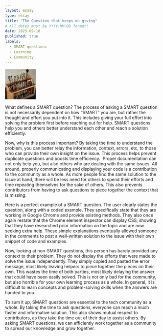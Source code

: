 ```yaml
---
layout: essay
type: essay
title: "The Question that keeps on giving"
# All dates must be YYYY-MM-DD format!
date: 2025-09-10
published: true
labels:
  - SMART questions
  - Learning
  - Community
---
```


<img width="100px" class="rounded float-start pe-4" src="../img/igniting/paintbrushes.jpg">

  What defines a SMART question? The process of asking a SMART question is not necessarily dependent on how “SMART” you are, but rather the thought and effort you put into it. This includes giving your full effort into solving the problem first before reaching out for help. SMART questions help you and others better understand each other and reach a solution efficiently.

  Now, why is this process important? By taking the time to understand the problem, you can better relay the information, context, errors, etc, to those who can provide their own insight on the issue. This process helps prevent duplicate questions and boosts time efficiency. 
  Proper documentation can not only help you, but also others who are dealing with the same issues. All around, properly communicating and displaying your code is a contribution to the community as a whole. As more people find the same solution to the issue at hand, there will be less need for others to spend their efforts and time repeating themselves for the sake of others. This also prevents contributors from having to ask questions to piece together the context that is missing. 

  Here is a perfect example of a SMART question. The user clearly states the question, along with a coded example. They specifically state that they are working in Google Chrome and provide existing methods. They also once again restate that the Chrome element inspector can display CSS, showing that they have researched prior information on the topic and are now seeking extra help. These simple explanations eventually allowed someone in the comments to post a well-written solution to the issue with their own snippet of code and examples. 

  Now, looking at non-SMART questions, this person has barely provided any  context to their problem. They do not display the efforts that were made to solve the issue independently. They simply copied and pasted the error message, most likely leaving helpers to piece together the pieces on their own. This wastes the time of both parties, most likely delaying the answer that could have been easily solved. This is not only bad for the community, but also horrible for your own learning process as a whole. In general, it is difficult to learn concepts and problem-solving skills when the answers are handed to you.

  To sum it up, SMART questions are essential to the tech community as a whole. By taking the time to ask questions, everyone can reach a much faster and informative solution. This also shows mutual respect to contributors, as they take the time out of their day to assist others. By asking SMART questions, we can efficiently work together as a community to spread our knowledge and grow together. 
